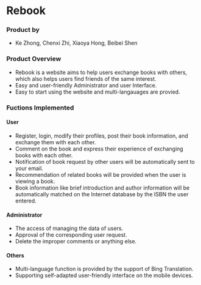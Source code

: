 # Rebook

### Product by
- Ke Zhong, Chenxi Zhi, Xiaoya Hong, Beibei Shen

### Product Overview
- Rebook is a website aims to help users exchange books with others, which also helps users find friends of the same interest.
- Easy and user-friendly Administrator and user Interface.
- Easy to start using the website and multi-langauages are provied.

### Fuctions Implemented
#### User
- Register, login, modify their profiles, post their book information, and exchange them with each other.
- Comment on the book and express their experience of exchanging books with each other.
- Notification of book request by other users will be automatically sent to your email.
- Recommendation of related books will be provided when the user is viewing a book.
- Book information like brief introduction and author information will be automatically matched on the Internet database by the ISBN the user entered.

#### Administrator
- The access of managing the data of users.
- Approval of the corresponding user request.
- Delete the improper comments or anything else.

#### Others
- Multi-language function is provided by the support of Bing Translation.
- Supporting self-adapted user-friendly interface on the mobile devices.

